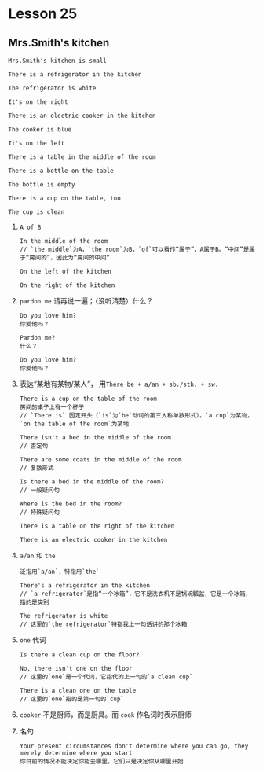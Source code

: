 # Lesson 25

## Mrs.Smith's kitchen

```
Mrs.Smith's kitchen is small

There is a refrigerator in the kitchen

The refrigerator is white

It's on the right

There is an electric cooker in the kitchen

The cooker is blue

It's on the left

There is a table in the middle of the room

There is a bottle on the table

The bottle is empty

There is a cup on the table, too

The cup is clean
```

1. `A of B`

   ```
   In the middle of the room
   // `the middle`为A，`the room`为B，`of`可以看作“属于”，A属于B。“中间”是属于“房间的”，因此为“房间的中间”

   On the left of the kitchen

   On the right of the kitchen
   ```

2. `pardon me` 请再说一遍；（没听清楚）什么？

   ```
   Do you love him?
   你爱他吗？

   Pardon me?
   什么？

   Do you love him?
   你爱他吗？
   ```

3. 表达“某地有某物/某人”， 用`There be + a/an + sb./sth. + sw.`

   ```
   There is a cup on the table of the room
   房间的桌子上有一个杯子
   // `There is` 固定开头（`is`为`be`动词的第三人称单数形式），`a cup`为某物，`on the table of the room`为某地

   There isn't a bed in the middle of the room
   // 否定句

   There are some coats in the middle of the room
   // 复数形式

   Is there a bed in the middle of the room?
   // 一般疑问句

   Where is the bed in the room?
   // 特殊疑问句

   There is a table on the right of the kitchen

   There is an electric cooker in the kitchen
   ```

4. `a/an` 和 `the`

   ```
   泛指用`a/an`，特指用`the`

   There's a refrigerator in the kitchen
   // `a refrigerator`是指“一个冰箱”，它不是洗衣机不是锅碗瓢盆，它是一个冰箱，指的是类别

   The refrigerator is white
   // 这里的`the refrigerator`特指我上一句话讲的那个冰箱
   ```

5. `one` 代词

   ```
   Is there a clean cup on the floor?

   No, there isn't one on the floor
   // 这里的`one`是一个代词，它指代的上一句的`a clean cup`

   There is a clean one on the table
   // 这里的`one`指的是第一句的`cup`
   ```

6. `cooker` 不是厨师，而是厨具。而 `cook` 作名词时表示厨师

7. 名句

   ```
   Your present circumstances don't determine where you can go, they merely determine where you start
   你目前的情况不能决定你能去哪里，它们只是决定你从哪里开始
   ```

